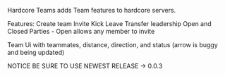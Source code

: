 
Hardcore Teams adds Team features to hardcore servers.

Features:
Create team
Invite
Kick
Leave
Transfer leadership
Open and Closed Parties - Open allows any member to invite

Team Ui with teammates, distance, direction, and status
(arrow is buggy and being updated)


NOTICE
BE SURE TO USE NEWEST RELEASE ->
0.0.3

